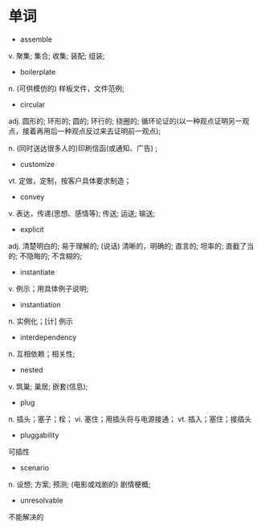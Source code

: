 # 单词

* assemble

v. 聚集; 集合; 收集; 装配; 组装;

* boilerplate

n. (可供模仿的) 样板文件，文件范例;

* circular

adj. 圆形的; 环形的; 圆的; 环行的; 绕圈的; 循环论证的(以一种观点证明另一观点，接着再用后一种观点反过来去证明前一观点);

n.	(同时送达很多人的)印刷信函(或通知、广告) ;

* customize

vt. 定做，定制，按客户具体要求制造；

* convey

v. 表达，传递(思想、感情等); 传送; 运送; 输送;

* explicit

adj. 清楚明白的; 易于理解的; (说话) 清晰的，明确的; 直言的; 坦率的; 直截了当的; 不隐晦的; 不含糊的;

* instantiate

v. 例示；用具体例子说明;

* instantiation

n. 实例化；[计] 例示

* interdependency

n. 互相依赖；相关性;

* nested

v. 筑巢; 巢居; 嵌套(信息);

* plug

n. 插头；塞子；栓； vi. 塞住；用插头将与电源接通； vt. 插入；塞住；接插头

* pluggability

可插性

* scenario

n. 设想; 方案; 预测; (电影或戏剧的) 剧情梗概;

* unresolvable

不能解决的

